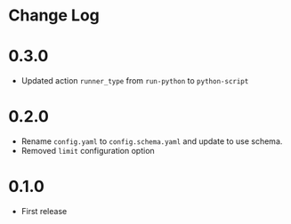 # Change Log

# 0.3.0

- Updated action `runner_type` from `run-python` to `python-script`

# 0.2.0

- Rename `config.yaml` to `config.schema.yaml` and update to use schema.
- Removed `limit` configuration option

# 0.1.0

- First release 
